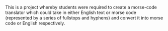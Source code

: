 This is a project whereby students were required to create a morse-code translator which could take in either English text or morse code (represented by a series of fullstops and hyphens) and convert it into morse code or English respectively.
